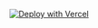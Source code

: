 [![Deploy with Vercel](https://vercel.com/button)](https://vercel.com/new/clone?repository-url=https%3A%2F%2Fgithub.com%2FiHildy%2Fjules-task-queue&env=DATABASE_URL,GITHUB_APP_ID,GITHUB_APP_PRIVATE_KEY,GITHUB_WEBHOOK_SECRET,CRON_SECRET,GITHUB_APP_INSTALLATION_ID&envDescription=See%20the%20github%20repo%20.env.example%20file%20for%20the%20variables%20to%20add.%20GITHUB_APP_INSTALLATION_ID%20is%20optional.&envLink=https%3A%2F%2Fgithub.com%2FiHildy%2Fjules-task-queue%2Fblob%2Fmain%2F.env.example&project-name=jules-task-queue&repository-name=jules-task-queue)

